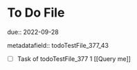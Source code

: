 # To Do File

due:: 2022-09-28

metadatafield:: todoTestFile_377_43

- [ ] Task of todoTestFile_377 1 [[Query me]]

